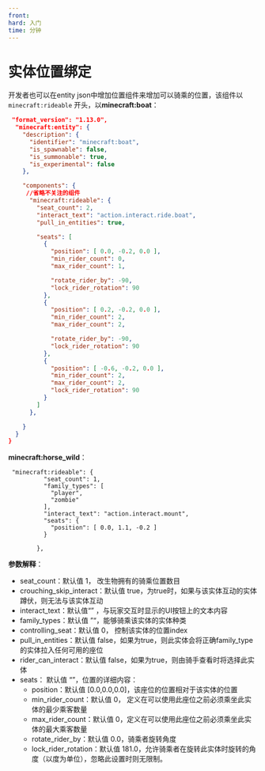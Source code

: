 ```yaml
---
front:
hard: 入门
time: 分钟
---
```


# 实体位置绑定

开发者也可以在entity json中增加位置组件来增加可以骑乘的位置，该组件以 `minecraft:rideable` 开头，以**minecraft:boat**：

```json
 "format_version": "1.13.0",
  "minecraft:entity": {
    "description": {
      "identifier": "minecraft:boat",
      "is_spawnable": false,
      "is_summonable": true,
      "is_experimental": false
    },

    "components": {
     //省略不关注的组件
      "minecraft:rideable": {
        "seat_count": 2,
        "interact_text": "action.interact.ride.boat",
        "pull_in_entities": true,

        "seats": [
          {
            "position": [ 0.0, -0.2, 0.0 ],
            "min_rider_count": 0,
            "max_rider_count": 1,

            "rotate_rider_by": -90,
            "lock_rider_rotation": 90
          },
          {
            "position": [ 0.2, -0.2, 0.0 ],
            "min_rider_count": 2,
            "max_rider_count": 2,

            "rotate_rider_by": -90,
            "lock_rider_rotation": 90
          },
          {
            "position": [ -0.6, -0.2, 0.0 ],
            "min_rider_count": 2,
            "max_rider_count": 2,
            "lock_rider_rotation": 90
          }
        ]
      },

    }
  }
}
```

**minecraft:horse_wild**：

```
 "minecraft:rideable": {
          "seat_count": 1,
          "family_types": [
            "player",
            "zombie"
          ],
          "interact_text": "action.interact.mount",
          "seats": {
            "position": [ 0.0, 1.1, -0.2 ]
          }

        },
```

**参数解释**：

- seat_count：默认值 1， 改生物拥有的骑乘位置数目
- crouching_skip_interact：默认值 true，为true时，如果与该实体互动的实体蹲伏，则无法与该实体互动
- interact_text：默认值“” ，与玩家交互时显示的UI按钮上的文本内容
- family_types：默认值 ”“，能够骑乘该实体的实体种类
- controlling_seat：默认值 0， 控制该实体的位置index
- pull_in_entities：默认值 false，如果为true，则此实体会将正确family_type的实体拉入任何可用的座位
- rider_can_interact：默认值 false，如果为true，则由骑手查看时将选择此实体
- seats： 默认值 “”，位置的详细内容：
  - position：默认值 [0.0,0.0,0.0]，该座位的位置相对于该实体的位置
  - min_rider_count：默认值 0， 定义在可以使用此座位之前必须乘坐此实体的最少乘客数量
  - max_rider_count：默认值 0，定义在可以使用此座位之前必须乘坐此实体的最大乘客数量
  - rotate_rider_by：默认值 0.0，骑乘者旋转角度
  - lock_rider_rotation：默认值 181.0，允许骑乘者在旋转此实体时旋转的角度（以度为单位），忽略此设置时则无限制。
